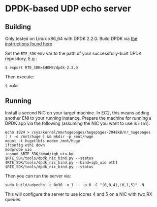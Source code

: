 DPDK-based UDP echo server
==========================

Building
--------

Only tested on Linux x86_64 with DPDK 2.2.0. Build DPDK via [the instructions found here](http://dpdk.org/doc/quick-start).

Set the `RTE_SDK` env var to the path of your successfully-built DPDK repository. E.g.:

    $ export RTE_SDK=$HOME/dpdk-2.2.0

Then execute:

    $ make

Running
-------

Install a second NIC on your target machine. In EC2, this means adding another ENI to your running instance. Prepare the machine for running a DPDK app via the following (assuming the NIC you want to use is `eth1`):

```
echo 1024 > /sys/kernel/mm/hugepages/hugepages-2048kB/nr_hugepages
[ ! -d /mnt/huge ] && mkdir -p /mnt/huge
mount -t hugetlbfs nodev /mnt/huge
ifconfig eth1 down
modprobe uio
insmod $RTE_SDK/kmod/igb_uio.ko
$RTE_SDK/tools/dpdk_nic_bind.py --status
$RTE_SDK/tools/dpdk_nic_bind.py --bind=igb_uio eth1
$RTE_SDK/tools/dpdk_nic_bind.py --status
```

Then you can run the server via:

```
sudo build/udpecho -c 0x30 -n 1 -- -p 0 -C "(0,0,4),(0,1,5)" -N
```

This will configure the server to use lcores 4 and 5 on a NIC with two RX queues.
